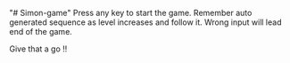 "# Simon-game"
Press any key to start the game.
Remember auto generated sequence as level increases and follow it.
Wrong input will lead end of the  game.

Give that a go !!
